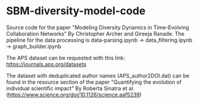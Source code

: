 # SBM-diversity-model-code

Source code for the paper "Modeling Diversity Dynamics in Time-Evolving Collaboration Networks" By Christopher Archer and Gireeja Ranade. The pipeline for the data processing is data-parsing.ipynb -> data_filtering.ipynb -> graph_builder.ipynb

The APS dataset can be requested with this link: https://journals.aps.org/datasets

The dataset with deduplicated author names (APS_author2DOI.dat) can be found in the resource section of the paper "Quantifying the evolution of individual scientific impact" By Roberta Sinatra et al. (https://www.science.org/doi/10.1126/science.aaf5239)
